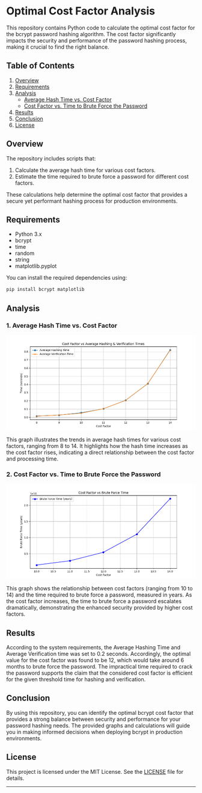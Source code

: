 # Optimal Cost Factor Analysis

This repository contains Python code to calculate the optimal cost factor for the bcrypt password hashing algorithm. The cost factor significantly impacts the security and performance of the password hashing process, making it crucial to find the right balance.

## Table of Contents
1. [Overview](#overview)
2. [Requirements](#requirements)
3. [Analysis](#analysis)
   - [Average Hash Time vs. Cost Factor](#1-average-hash-time-vs-cost-factor)
   - [Cost Factor vs. Time to Brute Force the Password](#2-cost-factor-vs-time-to-brute-force-the-password)
4. [Results](#results)
5. [Conclusion](#conclusion)
6. [License](#license)

## Overview

The repository includes scripts that:
1. Calculate the average hash time for various cost factors.
2. Estimate the time required to brute force a password for different cost factors.

These calculations help determine the optimal cost factor that provides a secure yet performant hashing process for production environments.

## Requirements

- Python 3.x
- bcrypt
- time
- random
- string
- matplotlib.pyplot

You can install the required dependencies using:

```bash
pip install bcrypt matplotlib
```

## Analysis

### 1. Average Hash Time vs. Cost Factor

![Average Hash Time vs. Cost Factor](./Avg%20hash%20verify%20vs%20cost%20factor.png)

This graph illustrates the trends in average hash times for various cost factors, ranging from 8 to 14. It highlights how the hash time increases as the cost factor rises, indicating a direct relationship between the cost factor and processing time.

### 2. Cost Factor vs. Time to Brute Force the Password

![Cost Factor vs. Time to Brute Force](./Cost%20Factor%20vs%20Time%20to%20Brute%20Force.png)

This graph shows the relationship between cost factors (ranging from 10 to 14) and the time required to brute force a password, measured in years. As the cost factor increases, the time to brute force a password escalates dramatically, demonstrating the enhanced security provided by higher cost factors.

## Results

According to the system requirements, the Average Hashing Time and Average Verification time was set to 0.2 seconds. Accordingly, the optimal value for the cost factor was found to be 12, which would take around 6 months to brute force the password. The impractical time required to crack the password supports the claim that the considered cost factor is efficient for the given threshold time for hashing and verification.

## Conclusion

By using this repository, you can identify the optimal bcrypt cost factor that provides a strong balance between security and performance for your password hashing needs. The provided graphs and calculations will guide you in making informed decisions when deploying bcrypt in production environments.

## License

This project is licensed under the MIT License. See the [LICENSE](LICENSE) file for details.

---
